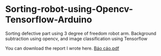 # Sorting-robot-using-Opencv-Tensorflow-Arduino
Sorting defective part using 3 degree of freedom robot arm. Background subtraction using opencv, and image classification using Tensorflow

You can download the report I wrote here.
[Báo cáo.pdf](https://github.com/sixduck/Sorting-robot-using-Opencv-Tensorflow-Arduino/files/7898060/Bao.cao.pdf)
